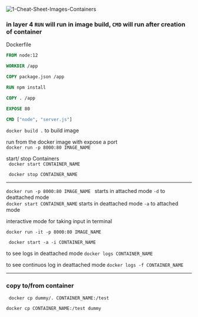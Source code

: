 
![1-Cheat-Sheet-Images-Containers](https://user-images.githubusercontent.com/12442613/178245392-77e48380-bc52-4eef-983b-39bbcbc70390.jpg)

### in layer 4 `RUN` will run in image build, `CMD` will run after creation of container

Dockerfile
```dockerfile
FROM node:12

WORKDIR /app

COPY package.json /app

RUN npm install

COPY . /app

EXPOSE 80

CMD ["node", "server.js"]

```

` docker build . ` to build image

run from the docker image with expose a port <br>
` docker run -p 8000:80 IMAGE_NAME `


start/ stop Containers <br>
` docker start CONTAINER_NAME`

` docker stop CONTAINER_NAME`


------------------------------
`docker run -p 8000:80 IMAGE_NAME ` starts in attached mode `-d` to deattached mode
<br>
`docker start CONTAINER_NAME` starts in deattached mode `-a` to attached mode


interactive mode for taking input in terminal

`docker run -it -p 8000:80 IMAGE_NAME `  <br>

` docker start -a -i CONTAINER_NAME`


to see logs in deattached mode 
`docker logs CONTAINER_NAME`

to see continuos log in deattached mode
`docker logs -f CONTAINER_NAME`

------------------------

### copy to/from container
` docker cp dummy/. CONTAINER_NAME:/test` <br>

` docker cp CONTAINER_NAME:/test dummy `

